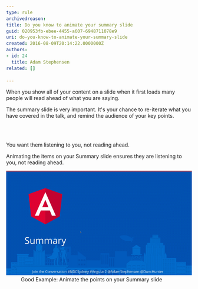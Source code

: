 ```yaml
---
type: rule
archivedreason: 
title: Do you know to animate your summary slide
guid: 020953fb-ebee-4455-a607-6948711078e9
uri: do-you-know-to-animate-your-summary-slide
created: 2016-08-09T20:14:22.0000000Z
authors:
- id: 24
  title: Adam Stephensen
related: []

---
```



<p class="ssw15-rteElement-P">When you show all of your content on a slide when it first loads many people will read ahead of what you are saying.<br></p><p class="ssw15-rteElement-P">The summary slide is very important. It's your chance to re-iterate what you have covered in the talk, and remind the audience of your key points.<br></p>
<br><excerpt class='endintro'></excerpt><br>
<p>​​You want them listening to you, not reading ahead.​​<br></p><p>Animating the items on your Summary slide ensures they are listening to you, not reading ahead.</p><dl class="goodImage"><dt><img src="summary-animation.gif" alt="summary-animation.gif" /></dt><dd>Good Example: Animate the points on your Summary slide​<br></dd></dl>


